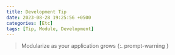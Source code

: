 ```yaml
---
title: Development Tip
date: 2023-08-28 19:25:56 +0500
categories: [Etc]
tags: [Tip, Module, Development]
---
```


>Modularize as your application grows 
{:. prompt-warning }
